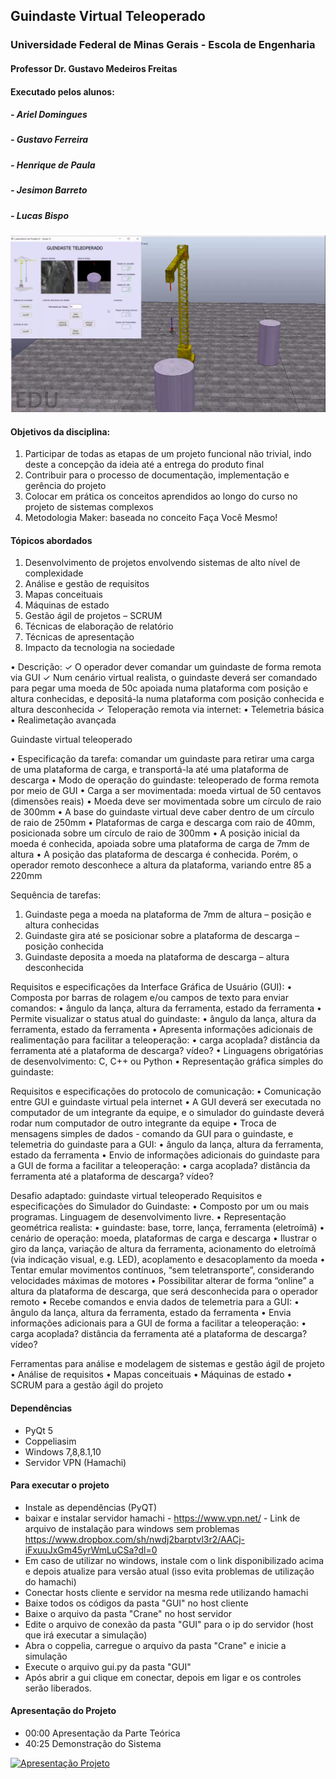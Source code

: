 ## Guindaste Virtual Teleoperado

### Universidade Federal de Minas Gerais - Escola de Engenharia
#### Professor Dr. Gustavo Medeiros Freitas
#### Executado pelos alunos:
##### - Ariel  Domingues
##### - Gustavo Ferreira
##### - Henrique de Paula
##### - Jesimon Barreto
##### - Lucas Bispo


![execu](https://github.com/jesimonbarreto/TeleoperatedCrane/blob/master/image_ex.png?raw=true)



#### Objetivos da disciplina:
1. Participar de todas as etapas de um projeto funcional
não trivial, indo deste a concepção da ideia até a entrega
do produto final
2. Contribuir para o processo de documentação,
implementação e gerência do projeto
3. Colocar em prática os conceitos aprendidos ao longo do
curso no projeto de sistemas complexos
4. Metodologia Maker: baseada no conceito Faça Você
Mesmo!

#### Tópicos abordados
1. Desenvolvimento de projetos envolvendo sistemas de alto
nível de complexidade
2. Análise e gestão de requisitos
3. Mapas conceituais
4. Máquinas de estado
5. Gestão ágil de projetos – SCRUM
6. Técnicas de elaboração de relatório
7. Técnicas de apresentação
8. Impacto da tecnologia na sociedade


• Descrição:
✓ O operador dever comandar um guindaste de forma remota via GUI
✓ Num cenário virtual realista, o guindaste deverá ser comandado para pegar uma moeda de 50c apoiada numa plataforma com posição e altura conhecidas, e depositá-la numa plataforma com posição conhecida e altura desconhecida
✓ Teloperação remota via internet:
• Telemetria básica
• Realimetação avançada

Guindaste virtual teleoperado

• Especificação da tarefa: comandar um guindaste para retirar uma carga de uma
plataforma de carga, e transportá-la até uma plataforma de descarga
• Modo de operação do guindaste: teleoperado de forma remota por meio de
GUI
• Carga a ser movimentada: moeda virtual de 50 centavos (dimensões reais)
• Moeda deve ser movimentada sobre um círculo de raio de 300mm
• A base do guindaste virtual deve caber dentro de um círculo de raio de 250mm
• Plataformas de carga e descarga com raio de 40mm, posicionada sobre um
círculo de raio de 300mm
• A posição inicial da moeda é conhecida, apoiada sobre uma plataforma de
carga de 7mm de altura
• A posição das plataforma de descarga é conhecida. Porém, o operador remoto
desconhece a altura da plataforma, variando entre 85 a 220mm

Sequência de tarefas:
1. Guindaste pega a moeda na plataforma de 7mm de altura – posição e altura
conhecidas
2. Guindaste gira até se posicionar sobre a plataforma de descarga – posição conhecida
3. Guindaste deposita a moeda na plataforma de descarga – altura desconhecida

Requisitos e especificações da Interface Gráfica de Usuário (GUI):
• Composta por barras de rolagem e/ou campos de texto para enviar comandos:
• ângulo da lança, altura da ferramenta, estado da ferramenta
• Permite visualizar o status atual do guindaste:
• ângulo da lança, altura da ferramenta, estado da ferramenta
• Apresenta informações adicionais de realimentação para facilitar a teleoperação:
• carga acoplada? distância da ferramenta até a plataforma de descarga? vídeo?
• Linguagens obrigatórias de desenvolvimento: C, C++ ou Python
• Representação gráfica simples do guindaste:

Requisitos e especificações do protocolo de comunicação:
• Comunicação entre GUI e guindaste virtual pela internet
• A GUI deverá ser executada no computador de um integrante da equipe, e o
simulador do guindaste deverá rodar num computador de outro integrante da
equipe
• Troca de mensagens simples de dados - comando da GUI para o guindaste, e
telemetria do guindaste para a GUI:
• ângulo da lança, altura da ferramenta, estado da ferramenta
• Envio de informações adicionais do guindaste para a GUI de forma a facilitar a
teleoperação:
• carga acoplada? distância da ferramenta até a plataforma de descarga? vídeo?

Desafio adaptado: guindaste virtual teleoperado
Requisitos e especificações do Simulador do Guindaste:
• Composto por um ou mais programas. Linguagem de desenvolvimento livre.
• Representação geométrica realista:
• guindaste: base, torre, lança, ferramenta (eletroímã)
• cenário de operação: moeda, plataformas de carga e descarga
• Ilustrar o giro da lança, variação de altura da ferramenta, acionamento do
eletroímã (via indicação visual, e.g. LED), acoplamento e desacoplamento da
moeda
• Tentar emular movimentos contínuos, “sem teletransporte”, considerando
velocidades máximas de motores
• Possibilitar alterar de forma “online” a altura da plataforma de descarga, que
será desconhecida para o operador remoto
• Recebe comandos e envia dados de telemetria para a GUI:
• ângulo da lança, altura da ferramenta, estado da ferramenta
• Envia informações adicionais para a GUI de forma a facilitar a teleoperação:
• carga acoplada? distância da ferramenta até a plataforma de descarga? vídeo?

Ferramentas para análise e modelagem de sistemas e gestão ágil de projeto
• Análise de requisitos
• Mapas conceituais
• Máquinas de estado
• SCRUM para a gestão ágil do projeto

####  Dependências
- PyQt 5
- Coppeliasim
- Windows 7,8,8.1,10
- Servidor VPN (Hamachi)

#### Para executar o projeto
- Instale as dependências (PyQT)
- baixar e instalar servidor hamachi - https://www.vpn.net/ - Link de arquivo de instalação para windows sem problemas https://www.dropbox.com/sh/nwdj2barptvl3r2/AACj-iFxuuJxGm45yrWmLuCSa?dl=0
- Em caso de utilizar no windows, instale com o link disponibilizado acima e depois atualize para versão atual (isso evita problemas de utilização do hamachi)
- Conectar hosts cliente e servidor na mesma rede utilizando hamachi
- Baixe todos os códigos da pasta "GUI" no host cliente
- Baixe o arquivo da pasta "Crane" no host servidor
- Edite o arquivo de conexão da pasta "GUI" para o ip do servidor (host que irá executar a simulação)
- Abra o coppelia, carregue o arquivo da pasta "Crane" e inicie a simulação
- Execute o arquivo gui.py da pasta "GUI"
- Após abrir a gui clique em conectar, depois em ligar e os controles serão liberados.

#### Apresentação do Projeto
- 00:00 Apresentação da Parte Teórica
- 40:25 Demonstração do Sistema


[![Apresentação Projeto](https://image.flaticon.com/icons/png/512/174/174883.png)](https://www.youtube.com/watch?v=YCgK2n9LpuQ&feature=youtu.be)
